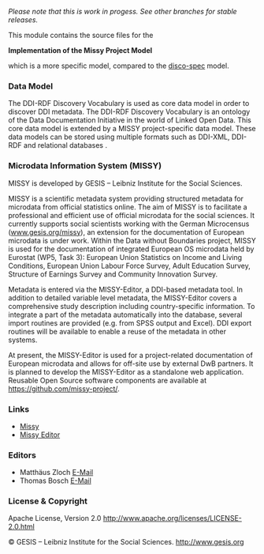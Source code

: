*Please note that this is work in progess. See other branches for stable releases.*

This module contains the source files for the

**Implementation of the Missy Project Model**

which is a more specific model, compared to the [disco-spec](https://github.com/missy-project/disco-model-impl) model.

### Data Model
The DDI-RDF Discovery Vocabulary is used as core data model in order to discover DDI metadata. The DDI-RDF Discovery Vocabulary is an ontology of the Data Documentation Initiative in the world of Linked Open Data. This core data model is extended by a MISSY project-specific data model. These data models can be stored using multiple formats such as DDI-XML, DDI-RDF and relational databases . 

### Microdata Information System (MISSY)
 
MISSY is developed by GESIS – Leibniz Institute for the Social Sciences.
 
MISSY is a scientific metadata system providing structured metadata for microdata from official statistics online. The aim of MISSY is to facilitate a professional and efficient use of official microdata for the social sciences. It currently supports social scientists working with the German Microcensus (www.gesis.org/missy), an extension for the documentation of European microdata is under work. Within the Data without Boundaries project, MISSY is used for the documentation of integrated European OS microdata held by Eurostat (WP5, Task 3): European Union Statistics on Income and Living Conditions, European Union Labour Force Survey, Adult Education Survey, Structure of Earnings Survey and Community Innovation Survey.

Metadata is entered via the MISSY-Editor, a DDI-based metadata tool. In addition to detailed variable level metadata, the MISSY-Editor covers a comprehensive study description including country-specific information. To integrate a part of the metadata automatically into the database, several import routines are provided (e.g. from SPSS output and Excel). DDI export routines will be available to enable a reuse of the metadata in other systems. 

At present, the MISSY-Editor is used for a project-related documentation of European microdata and allows for off-site use by external DwB partners. It is planned to develop the MISSY-Editor as a standalone web application. Reusable Open Source software components are available at https://github.com/missy-project/.

### Links
* [Missy](http://www.gesis.org/missy)
* [Missy Editor](http://www.gesis.org/missy/editor/)

### Editors
* Matthäus Zloch [E-Mail](matthaeus.zloch@gesis.org)
* Thomas Bosch [E-Mail](thomas.bosch@gesis.org)

### License & Copyright
Apache License, Version 2.0 http://www.apache.org/licenses/LICENSE-2.0.html

© GESIS – Leibniz Institute for the Social Sciences. http://www.gesis.org
